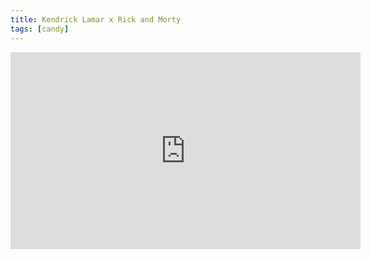 ```yaml
---
title: Kendrick Lamar x Rick and Morty
tags: [candy]
---
```


<iframe width="560" height="315" src="https://www.youtube.com/embed/n1a7o44WxNo" frameborder="0" allowfullscreen></iframe>